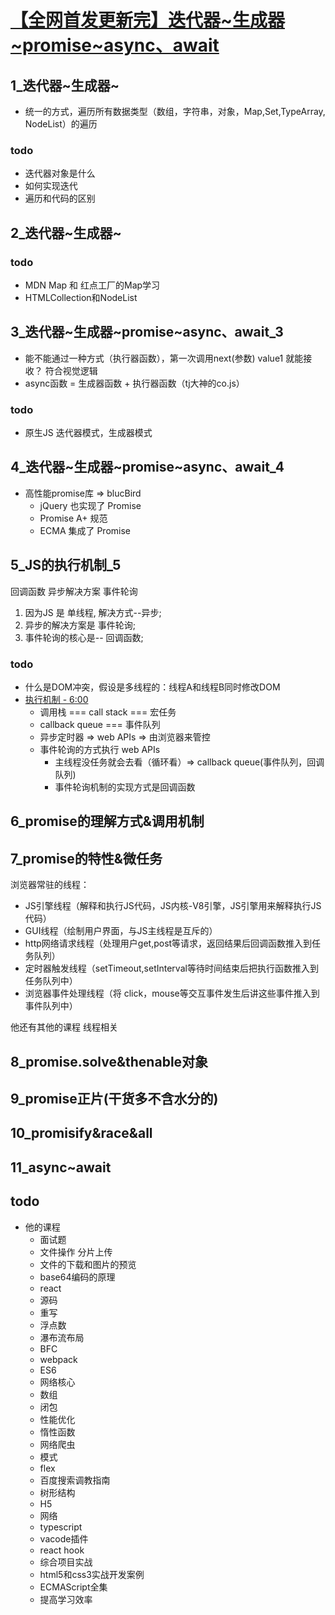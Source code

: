 # [【全网首发更新完】迭代器~生成器~promise~async、await](https://www.bilibili.com/video/BV1mp4y1z7KB?spm_id_from=333.337.search-card.all.click)

## 1_迭代器~生成器~
* 统一的方式，遍历所有数据类型（数组，字符串，对象，Map,Set,TypeArray, NodeList）的遍历
### todo
* 迭代器对象是什么
* 如何实现迭代
* 遍历和代码的区别

## 2_迭代器~生成器~
### todo
* MDN Map 和 红点工厂的Map学习
* HTMLCollection和NodeList

## 3_迭代器~生成器~promise~async、await_3
* 能不能通过一种方式（执行器函数），第一次调用next(参数) value1 就能接收？ 符合视觉逻辑
* async函数 = 生成器函数 + 执行器函数（tj大神的co.js）
  
### todo
* 原生JS 迭代器模式，生成器模式

## 4_迭代器~生成器~promise~async、await_4
* 高性能promise库 => blucBird
  * jQuery 也实现了 Promise
  * Promise A+ 规范
  * ECMA 集成了 Promise
  

## 5_JS的执行机制_5
回调函数 异步解决方案 事件轮询
1. 因为JS 是 单线程, 解决方式--异步;
2. 异步的解决方案是 事件轮询;
3. 事件轮询的核心是-- 回调函数;

### todo
* 什么是DOM冲突，假设是多线程的：线程A和线程B同时修改DOM
* [执行机制 - 6:00 ](https://www.bilibili.com/video/BV1mp4y1z7KB?p=5&spm_id_from=pageDriver)
  * 调用栈 === call stack === 宏任务
  * callback queue === 事件队列
  * 异步定时器 => web APIs  => 由浏览器来管控
  * 事件轮询的方式执行 web APIs 
    * 主线程没任务就会去看（循环看）=> callback queue(事件队列，回调队列)
    * 事件轮询机制的实现方式是回调函数

## 6_promise的理解方式&amp;调用机制

## 7_promise的特性&amp;微任务
浏览器常驻的线程：
* JS引擎线程（解释和执行JS代码，JS内核-V8引擎，JS引擎用来解释执行JS代码）
* GUI线程（绘制用户界面，与JS主线程是互斥的）
* http网络请求线程（处理用户get,post等请求，返回结果后回调函数推入到任务队列）
* 定时器触发线程（setTimeout,setInterval等待时间结束后把执行函数推入到任务队列中）
* 浏览器事件处理线程（将 click，mouse等交互事件发生后讲这些事件推入到事件队列中）

他还有其他的课程  线程相关
## 8_promise.solve&amp;thenable对象

## 9_promise正片(干货多不含水分的)

## 10_promisify&amp;race&amp;all

## 11_async~await

## todo
* 他的课程
  * 面试题
  * 文件操作  分片上传
  * 文件的下载和图片的预览
  * base64编码的原理
  * react
  * 源码
  * 重写
  * 浮点数
  * 瀑布流布局  
  * BFC
  * webpack
  * ES6
  * 网络核心
  * 数组
  * 闭包
  * 性能优化
  * 惰性函数
  * 网络爬虫
  * 模式
  * flex
  * 百度搜索调教指南
  * 树形结构
  * H5
  * 网络
  * typescript
  * vacode插件
  * react hook
  * 综合项目实战
  * html5和css3实战开发案例
  * ECMAScript全集
  * 提高学习效率